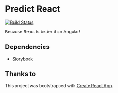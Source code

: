 # Predict React
[![Build Status](https://travis-ci.org/TKasekamp/predict-react.svg?branch=master)](https://travis-ci.org/TKasekamp/predict-react)

Because React is better than Angular!

## Dependencies
* [Storybook](https://github.com/storybooks/storybook)

## Thanks to
This project was bootstrapped with [Create React App](https://github.com/facebookincubator/create-react-app).
